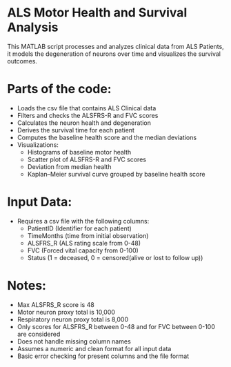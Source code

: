 # ALS Motor Health and Survival Analysis

This MATLAB script processes and analyzes clinical data from ALS Patients, it models the degeneration of neurons over time and visualizes the survival outcomes.

# Parts of the code:
-  Loads the csv file that contains ALS Clinical data
-  Filters and checks the ALSFRS-R and FVC scores
-  Calculates the neuron health and degeneration
-  Derives the survival time for each patient
-  Computes the baseline health score and the median deviations
-  Visualizations:
    - Histograms of baseline motor health
    -  Scatter plot of ALSFRS-R and FVC scores
    -  Deviation from median health
    -  Kaplan–Meier survival curve grouped by baseline health score

# Input Data:
-  Requires a csv file with the following columns:
    -    PatientID (Identifier for each patient)
    -    TimeMonths (time from initial observation)
    -    ALSFRS_R (ALS rating scale from 0-48)
    -    FVC (Forced vital capacity from 0-100)
    -    Status (1 = deceased, 0 = censored(alive or lost to follow up))

# Notes:
-  Max ALSFRS_R score is 48
-  Motor neuron proxy total is 10,000
-  Respiratory neuron proxy total is 8,000
-  Only scores for ALSFRS_R between 0-48 and for FVC between 0-100 are considered
-  Does not handle missing column names
-  Assumes a numeric and clean format for all input data
-  Basic error checking for present columns and the file format
